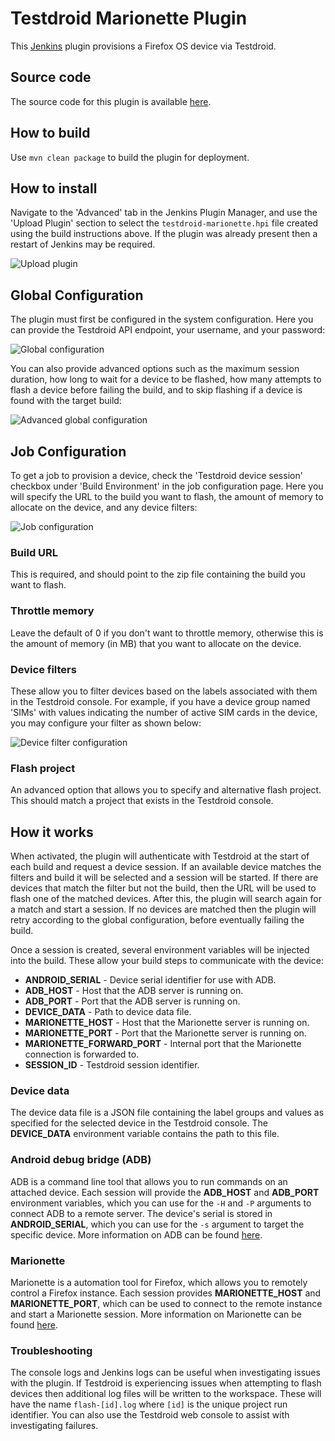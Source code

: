 # Testdroid Marionette Plugin
This [Jenkins][jenkins] plugin provisions a Firefox OS device via Testdroid.

## Source code
The source code for this plugin is available [here][source].

## How to build
Use `mvn clean package` to build the plugin for deployment.

## How to install
Navigate to the 'Advanced' tab in the Jenkins Plugin Manager, and use the
'Upload Plugin' section to select the `testdroid-marionette.hpi` file created
using the build instructions above. If the plugin was already present then a
restart of Jenkins may be required.

![Upload plugin][upload_plugin]

## Global Configuration
The plugin must first be configured in the system configuration. Here you can
provide the Testdroid API endpoint, your username, and your password:

![Global configuration][global_config]

You can also provide advanced options such as the maximum session duration, how
long to wait for a device to be flashed, how many attempts to flash a device
before failing the build, and to skip flashing if a device is found with the
target build:

![Advanced global configuration][global_config_advanced]

## Job Configuration
To get a job to provision a device, check the 'Testdroid device session'
checkbox under 'Build Environment' in the job configuration page. Here you will
specify the URL to the build you want to flash, the amount of memory to
allocate on the device, and any device filters:

![Job configuration][job_config]

### Build URL
This is required, and should point to the zip file containing the build you
want to flash.

### Throttle memory
Leave the default of 0 if you don't want to throttle memory, otherwise this is
the amount of memory (in MB) that you want to allocate on the device.

### Device filters
These allow you to filter devices based on the labels associated with them in
the Testdroid console. For example, if you have a device group named 'SIMs'
with values indicating the number of active SIM cards in the device, you may
configure your filter as shown below:

![Device filter configuration][device_filter_config]

### Flash project
An advanced option that allows you to specify and alternative flash project.
This should match a project that exists in the Testdroid console.

## How it works
When activated, the plugin will authenticate with Testdroid at the start of
each build and request a device session. If an available device matches the
filters and build it will be selected and a session will be started. If there
are devices that match the filter but not the build, then the URL will be used
to flash one of the matched devices. After this, the plugin will search again
for a match and start a session. If no devices are matched then the plugin will
retry according to the global configuration, before eventually failing the
build.

Once a session is created, several environment variables will be injected into
the build. These allow your build steps to communicate with the device:

* **ANDROID_SERIAL** - Device serial identifier for use with ADB.
* **ADB_HOST** - Host that the ADB server is running on.
* **ADB_PORT** - Port that the ADB server is running on.
* **DEVICE_DATA** - Path to device data file.
* **MARIONETTE_HOST** - Host that the Marionette server is running on.
* **MARIONETTE_PORT** - Port that the Marionette server is running on.
* **MARIONETTE_FORWARD_PORT** - Internal port that the Marionette connection is forwarded to.
* **SESSION_ID** - Testdroid session identifier.

### Device data
The device data file is a JSON file containing the label groups and values as
specified for the selected device in the Testdroid console. The **DEVICE_DATA**
environment variable contains the path to this file.

### Android debug bridge (ADB)
ADB is a command line tool that allows you to run commands on an attached
device. Each session will provide the **ADB_HOST** and **ADB_PORT** environment
variables, which you can use for the `-H` and `-P` arguments to connect ADB to
a remote server. The device's serial is stored in **ANDROID_SERIAL**, which you
can use for the `-s` argument to target the specific device. More information
on ADB can be found [here][adb].

### Marionette
Marionette is a automation tool for Firefox, which allows you to remotely
control a Firefox instance. Each session provides **MARIONETTE_HOST** and
**MARIONETTE_PORT**, which can be used to connect to the remote instance and
start a Marionette session. More information on Marionette can be found
[here][marionette].

### Troubleshooting
The console logs and Jenkins logs can be useful when investigating issues with
the plugin. If Testdroid is experiencing issues when attempting to flash
devices then additional log files will be written to the workspace. These will
have the name `flash-[id].log` where `[id]` is the unique project run
identifier. You can also use the Testdroid web console to assist with
investigating failures.

[jenkins]: http://jenkins-ci.org/  "Jenkins"
[source]: https://github.com/mozilla/testdroid-marionette-plugin  "Source code"
[adb]: https://developer.android.com/tools/help/adb.html "Android Debug Bridge"
[marionette]: https://developer.mozilla.org/en-US/docs/Mozilla/QA/Marionette "Marionette"

[upload_plugin]: https://raw.githubusercontent.com/mozilla/testdroid-marionette-plugin/master/images/upload_plugin.png "Upload plugin"
[global_config]: https://raw.githubusercontent.com/mozilla/testdroid-marionette-plugin/master/images/global_config.png "Global configuration"
[global_config_advanced]: https://raw.githubusercontent.com/mozilla/testdroid-marionette-plugin/master/images/global_config_advanced.png "Advanced global configuration"
[job_config]: https://raw.githubusercontent.com/mozilla/testdroid-marionette-plugin/master/images/job_config.png "Job configuration"
[device_filter_config]: https://raw.githubusercontent.com/mozilla/testdroid-marionette-plugin/master/images/device_filter_config.png "Device filter configuration"

